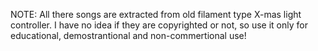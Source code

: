 NOTE: All there songs are extracted from old filament type X-mas light controller. I have no idea if they are copyrighted or not, so use it only for educational, demostrantional and non-commertional use!
